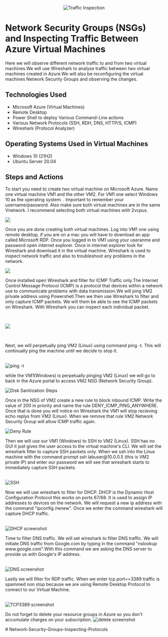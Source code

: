 <p align="center">

<img src="https://i.imgur.com/VPfQd7Z.png" alt="Traffic Inspection"/>
          </p>

<h1>Network Security Groups (NSGs) and Inspecting Traffic Between Azure Virtual Machines</h1>
Here we will observe different network traffic to and from two virtual machines.We will use Wireshark to analyse traffic between two virtual machines created in Azure.We will also be reconfiguring the virtual machines Network Security Groups and observing the changes. <br />




<h2> Technologies Used</h2>

- Microsoft Azure (Virtual Machines)
- Remote Desktop
- Power Shell to deploy Various Command-Line actions
- Various Network Protocols (SSH, RDH, DNS, HTTP/S, ICMP)
- Wireshark (Protocol Analyzer)

<h2>Operating Systems Used in Virtual Machines </h2>

- Windows 10 (21H2)
- Ubuntu Server 20.04

<h2>Steps and Actions</h2>

<p>
</p>
<p>
To start you need to create two virtual machine on Microsoft Azure. Name one virtual machine VM1 and the other VM2. For VM1 one select Windows 10 as the operating system. . Important to remember your username/password. Also make sure both virtual machines are in the same Vnetwork.  I recommend selecting both virtual machines with 2vcpus.</p>

<img src="https://i.imgur.com/9iuAbJF.png"/>


<p>Once you are done creating both virtual machines. Log into VM1 one using remote desktop, if you are on a mac you will have to download an app called Microsoft RDP. Once you logged in to VM1 using your useranme and password open internet explorer. Once in internet explorer look for Wireshark and download it in the virtual machine. Wireshark is used to inspect network traffic and also to troubleshoot any problems in the network. </p> 



<img src="https://i.imgur.com/ReIE5nc.png" />
<p>Once installed open Wireshark and filter for ICMP Traffic only.The Internet Control Message Protocol (ICMP) is a protocol that devices within a network use to communicate problems with data transmission.We will ping VM2 private address using Powershell.Then we then use Wireshark to filter and only capture ICMP packets. We will them be able to see the ICMP packets on Wireshark. With Wireshark you can inspect each individual packet.
</p>
<br />
<p>
<img src="https://i.imgur.com/Gs5XrNA.png"/>        

</p>
<p>
 
</p>
<br />
<p>

</p>
<p>
Next, we will perpetually ping VM2 (Linux) using command ping -t. This will continually ping the machine until we decide to stop it. 
</p>
<br />
<img src="https://i.imgur.com/NrvtWD9.png" alt="ping -t"/>

<p> while the VM1(Windows) is perpetually pinging VM2 (Linux)  we will go to back in the Azure portal to access VM2 NSG (Network Security Group).  </p>


<img src="https://i.imgur.com/8FXlWxY.png"  alt="Disk Sanitization Steps"/> 

Once in the NSG of VM2 create a new rule to block inbound ICMP. Write the value of 200 in priority and name the rule DENY_ICMP_PING_ANYWHERE. Once that is done you will notice on Wireshark the VM1 will stop recieving echo replys from VM2 (Linux). When we remove that rule VM2 Network Security Group will allow ICMP traffic again.

<p>
<img src="https://i.imgur.com/xcqewfe.png" alt="Deny Rule"/>
          </p>
<p>
Then we will use our VM1 (Windows) to SSH to VM2 (Linux). SSH has no GUI it just gives the user access to the virtual machine's CLI. We will set the wireshark filter to capture SSH packets only. When we ssh into the Linux machine with the command prompt ssh labuser@10.0.0.5
(this is VM2 private IP) and enter our password we will see that wireshark starts to immediately capture SSH packets.
</p>
<br />
<img src="https://i.imgur.com/pSUpUpZ.png" alt="SSH"/>

</p>
<p>
Now we will use wireshark to filter for DHCP. DHCP is the Dynamic Host Configuration Protocol this works on ports 67/68. It is used to assign IP addresses to devices on the network. We will request a new ip address with the command "ipconfig /renew". Once we enter the command wireshark will capture DHCP traffic.
</p>
<br />
<img src="https://i.imgur.com/YCqHmU0.png" alt="DHCP screenshot"/>

</p>
<p>
Time to filter DNS traffic. We will set wireshark to filter DNS traffic. We will initiate DNS traffic from Google.com by typing in the command "nslookup www.google.com".With this command we are asking the DNS server to provide us with Google's IP address.
</p>
<br />
<img src="https://i.imgur.com/XbneSG8.png" alt="DNS screenshot" />

</p>
<p>
Lastly we will filter for RDP traffic. When we enter tcp.port==3389 traffic is spammed non stop because we are using Remote Desktop Protocol to connect to our Virtual Machine. 
</p>
<br />
<img src="https://i.imgur.com/KGjtgfq.png" alt="TCP3389 screenshot"/>

</p>
Do not forget to delete your resource groups in Azure so you don't accumulate charges on your subscription.

<img src="https://i.imgur.com/RcfrtxZ.png" alt="delete screenshot"/>
<p># Network-Security-Groups-Inspecting-Protocols

